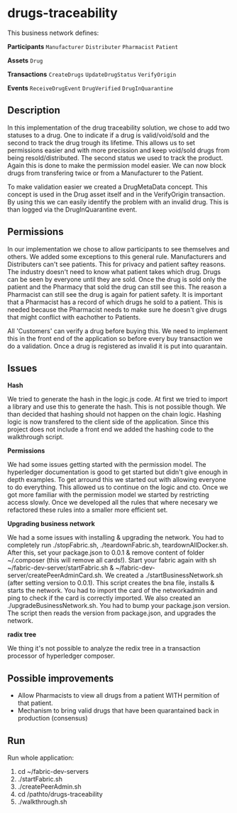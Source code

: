 # drugs-traceability

This business network defines:

**Participants**
`Manufacturer` `Distributer` `Pharmacist` `Patient`

**Assets**
`Drug`

**Transactions**
`CreateDrugs` `UpdateDrugStatus` `VerifyOrigin`

**Events**
`ReceiveDrugEvent` `DrugVerified` `DrugInQuarantine`

## Description

In this implementation of the drug traceability solution, we chose to add two statuses to a drug. One to indicate if a drug is valid/void/sold and the second to track the drug trough its lifetime. 
This allows us to set permissions easier and with more precission and keep void/sold drugs from being resold/distributed.
The second status we used to track the product. Again this is done to make the permission model easier. We can now block drugs from transfering twice or from a Manufacturer to the Patient.

To make validation easier we created a DrugMetaData concept. This concept is used in the Drug asset itself and in the VerifyOrigin transaction. By using this we can easily identify the problem with an invalid drug. This is than logged via the DrugInQuarantine event.


## Permissions

In our implementation we chose to allow participants to see themselves and others. We added some exceptions to this general rule. Manufacturers and Distributers can't see patients. This for privacy and patient saftey reasons. The industry doesn't need to know what patient takes which drug. 
Drugs can be seen by everyone until they are sold. Once the drug is sold only the patient and the Pharmacy that sold the drug can still see this. 
The reason a Pharmacist can still see the drug is again for patient safety. It is important that a Pharmacist has a record of which drugs he sold to a patient. This is needed because the Pharmacist needs to make sure he doesn't give drugs that might conflict with eachother to Patients.

All 'Customers' can verify a drug before buying this. We need to implement this in the front end of the application so before every buy transaction we do a validation. Once a drug is registered as invalid it is put into quarantain.


## Issues

**Hash**

We tried to generate the hash in the logic.js code. At first we tried to import a library and use this to generate the hash. This is not possible though. We than decided that hashing should not happen on the chain logic. Hashing logic is now transfered to the client side of the application. Since this project does not include a front end we added the hashing code to the walkthrough script.

**Permissions**

We had some issues getting started with the permission model. The hyperledger documentation is good to get started but didn't give enough in depth examples. To get arround this we started out with allowing everyone to do everything. This allowed us to continue on the logic and cto. Once we got more familiar with the permission model we started by restricting access slowly. Once we developed all the rules that where necesary we refactored these rules into a smaller more efficient set. 

**Upgrading business network**

We had a some issues with installing & upgrading the network. You had to completely run ./stopFabric.sh, ./teardownFabric.sh, teardownAllDocker.sh. After this, set your package.json to 0.0.1 & remove content of folder ~/.composer (this will remove all cards!). Start your fabric again with sh ~/fabric-dev-server/startFabric.sh & ~/fabric-dev-server/createPeerAdminCard.sh.
We created a ./startBusinessNetwork.sh (after setting version to 0.0.1). This script creates the bna file, installs & starts the network. You had to import the card of the networkadmin and ping to check if the card is correctly imported. 
We also created an ./upgradeBusinessNetwork.sh. You had to bump your package.json version. The script then reads the version from package.json, and upgrades the network.

**radix tree**

We thing it's not possible to analyze the redix tree in a transaction processor of hyperledger composer.

## Possible improvements

* Allow Pharmacists to view all drugs from a patient WITH permition of that patient.
* Mechanism to bring valid drugs that have been quarantained back in production (consensus)

## Run
Run whole application:

1. cd ~/fabric-dev-servers
2. ./startFabric.sh
2. ./createPeerAdmin.sh
3. cd /pathto/drugs-traceability
5. ./walkthrough.sh
